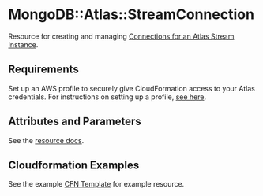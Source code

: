 # MongoDB::Atlas::StreamConnection

Resource for creating and managing [Connections for an Atlas Stream Instance](https://www.mongodb.com/docs/atlas/reference/api-resources-spec/v2/#tag/Streams/operation/createStreamConnection).

## Requirements

Set up an AWS profile to securely give CloudFormation access to your Atlas credentials.
For instructions on setting up a profile, [see here](/README.md#mongodb-atlas-api-keys-credential-management).

## Attributes and Parameters

See the [resource docs](docs/README.md).

## Cloudformation Examples

See the example [CFN Template](/examples/stream-connection/kafka-stream-connection.json) for example resource.
